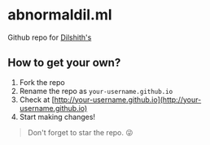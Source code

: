 # abnormaldil.ml

Github repo for <a href="https://www.abnormaldil.ml">Dilshith's</a>

## How to get your own?
1. Fork the repo
2. Rename the repo as `your-username.github.io`
3. Check at [http://your-username.github.io](http://your-username.github.io)
4. Start making changes!

> Don't forget to star the repo. :stuck_out_tongue_winking_eye:
